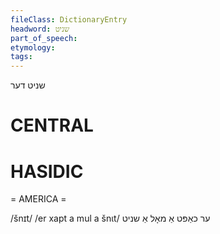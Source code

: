 ```yaml
---
fileClass: DictionaryEntry
headword: שניט
part_of_speech: 
etymology: 
tags: 
---
```

שניט
דער

CENTRAL
========

HASIDIC
=======
= AMERICA = 

/šnɪt/
/er xapt a mul a šnɩt/ ער כאַפּט אַ מאָל אַ שניט